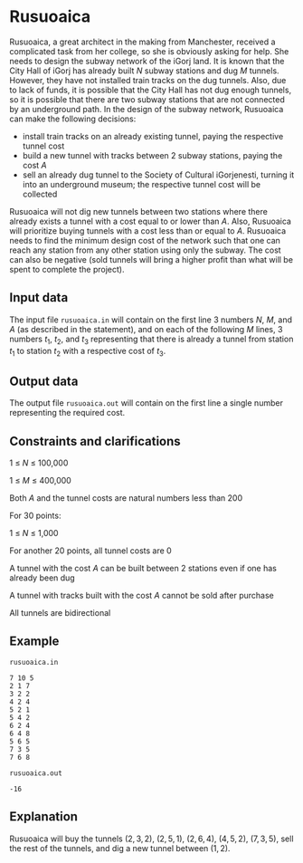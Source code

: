 # Rusuoaica

Rusuoaica, a great architect in the making from Manchester, received a complicated task from her college, so she is obviously asking for help. She needs to design the subway network of the iGorj land. It is known that the City Hall of iGorj has already built $N$ subway stations and dug $M$ tunnels. However, they have not installed train tracks on the dug tunnels. Also, due to lack of funds, it is possible that the City Hall has not dug enough tunnels, so it is possible that there are two subway stations that are not connected by an underground path. In the design of the subway network, Rusuoaica can make the following decisions:
- install train tracks on an already existing tunnel, paying the respective tunnel cost
- build a new tunnel with tracks between 2 subway stations, paying the cost $A$
- sell an already dug tunnel to the Society of Cultural iGorjenesti, turning it into an underground museum; the respective tunnel cost will be collected

Rusuoaica will not dig new tunnels between two stations where there already exists a tunnel with a cost equal to or lower than $A$. Also, Rusuoaica will prioritize buying tunnels with a cost less than or equal to $A$. Rusuoaica needs to find the minimum design cost of the network such that one can reach any station from any other station using only the subway. The cost can also be negative (sold tunnels will bring a higher profit than what will be spent to complete the project).

## Input data

The input file `rusuoaica.in` will contain on the first line 3 numbers $N$, $M$, and $A$ (as described in the statement), and on each of the following $M$ lines, 3 numbers $t_1$, $t_2$, and $t_3$ representing that there is already a tunnel from station $t_1$ to station $t_2$ with a respective cost of $t_3$.

## Output data

The output file `rusuoaica.out` will contain on the first line a single number representing the required cost.

## Constraints and clarifications

1 $\leq$ $N$ $\leq$ 100,000

1 $\leq$ $M$ $\leq$ 400,000

Both $A$ and the tunnel costs are natural numbers less than 200

For 30 points:

1 $\leq$ $N$ $\leq$ 1,000

For another 20 points, all tunnel costs are 0

A tunnel with the cost $A$ can be built between 2 stations even if one has already been dug

A tunnel with tracks built with the cost $A$ cannot be sold after purchase

All tunnels are bidirectional

## Example

`rusuoaica.in`
```
7 10 5
2 1 7
3 2 2
4 2 4
5 2 1
5 4 2
6 2 4
6 4 8
5 6 5
7 3 5
7 6 8
```

`rusuoaica.out`
```
-16
```

## Explanation

Rusuoaica will buy the tunnels $(2, 3, 2)$, $(2, 5, 1)$, $(2, 6, 4)$, $(4, 5, 2)$, $(7, 3, 5)$, sell the rest of the tunnels, and dig a new tunnel between $(1, 2)$.
